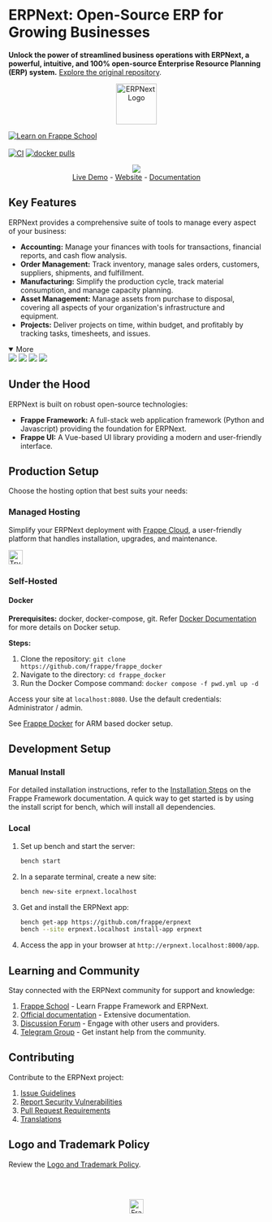 # ERPNext: Open-Source ERP for Growing Businesses

**Unlock the power of streamlined business operations with ERPNext, a powerful, intuitive, and 100% open-source Enterprise Resource Planning (ERP) system.**  [Explore the original repository](https://github.com/frappe/erpnext).

<div align="center">
    <a href="https://frappe.io/erpnext">
	<img src="./erpnext/public/images/v16/erpnext.svg" alt="ERPNext Logo" height="80px" width="80xp"/>
    </a>
</div>

[![Learn on Frappe School](https://img.shields.io/badge/Frappe%20School-Learn%20ERPNext-blue?style=flat-square)](https://frappe.school)<br><br>
[![CI](https://github.com/frappe/erpnext/actions/workflows/server-tests-mariadb.yml/badge.svg?event=schedule)](https://github.com/frappe/erpnext/actions/workflows/server-tests-mariadb.yml)
[![docker pulls](https://img.shields.io/docker/pulls/frappe/erpnext-worker.svg)](https://hub.docker.com/r/frappe/erpnext-worker)

<div align="center">
	<img src="./erpnext/public/images/v16/hero_image.png"/>
</div>

<div align="center">
	<a href="https://erpnext-demo.frappe.cloud/api/method/erpnext_demo.erpnext_demo.auth.login_demo">Live Demo</a>
	-
	<a href="https://frappe.io/erpnext">Website</a>
	-
	<a href="https://docs.frappe.io/erpnext/">Documentation</a>
</div>

## Key Features

ERPNext provides a comprehensive suite of tools to manage every aspect of your business:

*   **Accounting:** Manage your finances with tools for transactions, financial reports, and cash flow analysis.
*   **Order Management:** Track inventory, manage sales orders, customers, suppliers, shipments, and fulfillment.
*   **Manufacturing:** Simplify the production cycle, track material consumption, and manage capacity planning.
*   **Asset Management:** Manage assets from purchase to disposal, covering all aspects of your organization's infrastructure and equipment.
*   **Projects:**  Deliver projects on time, within budget, and profitably by tracking tasks, timesheets, and issues.

<details open>
<summary>More</summary>
    <img src="https://erpnext.com/files/v16_bom.png"/>
    <img src="https://erpnext.com/files/v16_stock_summary.png"/>
    <img src="https://erpnext.com/files/v16_job_card.png"/>
    <img src="https://erpnext.com/files/v16_tasks.png"/>
</details>

## Under the Hood

ERPNext is built on robust open-source technologies:

*   **Frappe Framework:** A full-stack web application framework (Python and Javascript) providing the foundation for ERPNext.
*   **Frappe UI:** A Vue-based UI library providing a modern and user-friendly interface.

## Production Setup

Choose the hosting option that best suits your needs:

### Managed Hosting

Simplify your ERPNext deployment with [Frappe Cloud](https://frappecloud.com), a user-friendly platform that handles installation, upgrades, and maintenance.

<div>
	<a href="https://erpnext-demo.frappe.cloud/app/home" target="_blank">
		<picture>
			<source media="(prefers-color-scheme: dark)" srcset="https://frappe.io/files/try-on-fc-white.png">
			<img src="https://frappe.io/files/try-on-fc-black.png" alt="Try on Frappe Cloud" height="28" />
		</picture>
	</a>
</div>

### Self-Hosted

#### Docker

**Prerequisites:** docker, docker-compose, git. Refer [Docker Documentation](https://docs.docker.com) for more details on Docker setup.

**Steps:**

1.  Clone the repository: `git clone https://github.com/frappe/frappe_docker`
2.  Navigate to the directory: `cd frappe_docker`
3.  Run the Docker Compose command: `docker compose -f pwd.yml up -d`

Access your site at `localhost:8080`. Use the default credentials: Administrator / admin.

See [Frappe Docker](https://github.com/frappe/frappe_docker?tab=readme-ov-file#to-run-on-arm64-architecture-follow-this-instructions) for ARM based docker setup.

## Development Setup

### Manual Install

For detailed installation instructions, refer to the [Installation Steps](https://frappeframework.com/docs/user/en/installation) on the Frappe Framework documentation.  A quick way to get started is by using the install script for bench, which will install all dependencies.

### Local

1.  Set up bench and start the server:
    ```bash
    bench start
    ```
2.  In a separate terminal, create a new site:
    ```bash
    bench new-site erpnext.localhost
    ```
3.  Get and install the ERPNext app:
    ```bash
    bench get-app https://github.com/frappe/erpnext
    bench --site erpnext.localhost install-app erpnext
    ```
4.  Access the app in your browser at `http://erpnext.localhost:8000/app`.

## Learning and Community

Stay connected with the ERPNext community for support and knowledge:

1.  [Frappe School](https://school.frappe.io) - Learn Frappe Framework and ERPNext.
2.  [Official documentation](https://docs.erpnext.com/) - Extensive documentation.
3.  [Discussion Forum](https://discuss.erpnext.com/) - Engage with other users and providers.
4.  [Telegram Group](https://erpnext_public.t.me) - Get instant help from the community.

## Contributing

Contribute to the ERPNext project:

1.  [Issue Guidelines](https://github.com/frappe/erpnext/wiki/Issue-Guidelines)
2.  [Report Security Vulnerabilities](https://erpnext.com/security)
3.  [Pull Request Requirements](https://github.com/frappe/erpnext/wiki/Contribution-Guidelines)
4.  [Translations](https://crowdin.com/project/frappe)

## Logo and Trademark Policy

Review the [Logo and Trademark Policy](TRADEMARK_POLICY.md).

<br />
<br />
<div align="center" style="padding-top: 0.75rem;">
	<a href="https://frappe.io" target="_blank">
		<picture>
			<source media="(prefers-color-scheme: dark)" srcset="https://frappe.io/files/Frappe-white.png">
			<img src="https://frappe.io/files/Frappe-black.png" alt="Frappe Technologies" height="28"/>
		</picture>
	</a>
</div>